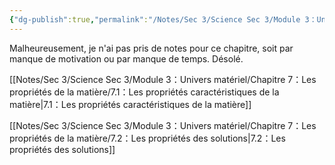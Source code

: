 ```yaml
---
{"dg-publish":true,"permalink":"/Notes/Sec 3/Science Sec 3/Module 3：Univers matériel/Chapitre 7：Les propriétés de la matière/"}
---
```


Malheureusement, je n'ai pas pris de notes pour ce chapitre, soit par manque de motivation ou par manque de temps. Désolé.

[[Notes/Sec 3/Science Sec 3/Module 3：Univers matériel/Chapitre 7：Les propriétés de la matière/7.1：Les propriétés caractéristiques de la matière\|7.1：Les propriétés caractéristiques de la matière]]

[[Notes/Sec 3/Science Sec 3/Module 3：Univers matériel/Chapitre 7：Les propriétés de la matière/7.2：Les propriétés des solutions\|7.2：Les propriétés des solutions]]
